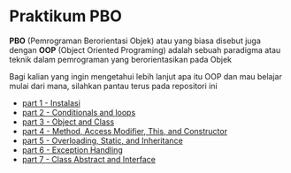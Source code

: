 # Praktikum PBO

**PBO** (Pemrograman Berorientasi Objek) atau yang biasa disebut juga dengan **OOP** (Object Oriented Programing) adalah sebuah paradigma atau teknik dalam pemrograman yang berorientasikan pada Objek

Bagi kalian yang ingin mengetahui lebih lanjut apa itu OOP dan mau belajar mulai dari mana, silahkan pantau terus pada repositori ini

- [part 1 - Instalasi](part-1.md)
- [part 2 - Conditionals and loops]()
- [part 3 - Object and Class]()
- [part 4 - Method, Access Modifier, This, and Constructor]()
- [part 5 - Overloading, Static, and Inheritance]()
- [part 6 - Exception Handling]()
- [part 7 - Class Abstract and Interface]()

